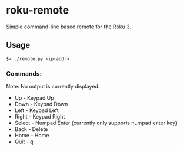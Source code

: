 # roku-remote

Simple command-line based remote for the Roku 3.

## Usage

```
$> ./remote.py <ip-addr>
```

### Commands:

Note: No output is currently displayed.

* Up - Keypad Up
* Down - Keypad Down
* Left - Keypad Left
* Right - Keypad Right
* Select - Numpad Enter (currently only supports numpad enter key)
* Back - Delete
* Home - Home
* Quit - q
